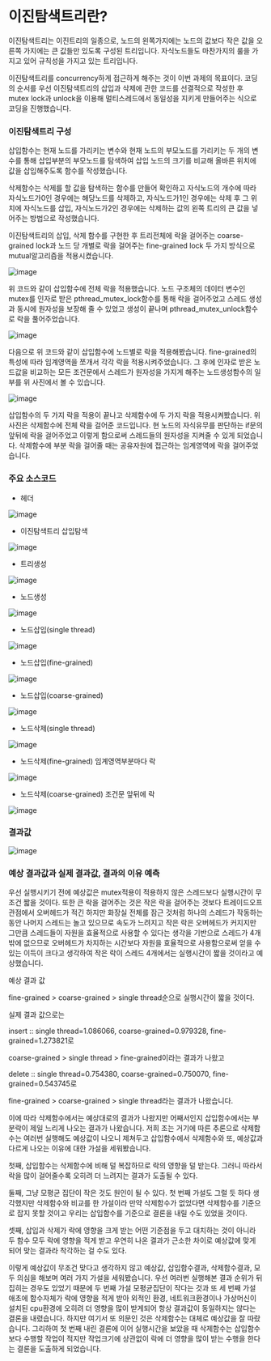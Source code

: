 # 이진탐색트리란?

이진탐색트리는 이진트리의 일종으로, 노드의 왼쪽가지에는 노드의 값보다 작은 값을 오른쪽 가지에는 큰 값들만 있도록 구성된 트리입니다. 자식노드들도 마찬가지의 룰을 가지고 있어 규칙성을 가지고 있는 트리입니다. 

이진탐색트리를 concurrency하게 접근하게 해주는 것이 이번 과제의 목표이다. 코딩의 순서를 우선 이진탐색트리의 삽입과 삭제에 관한 코드를 선결적으로 작성한 후 mutex lock과 unlock을 이용해 멀티스레드에서 동일성을 지키게 만들어주는 식으로 코딩을 진행했습니다.

### 이진탐색트리 구성

삽입함수는 현재 노드를 가리키는 변수와 현재 노드의 부모노드를 가리키는 두 개의 변수를 통해 삽입부분의 부모노드를 탐색하여 삽입 노드의 크기를 비교해 올바른 위치에 값을 삽입해주도록 함수를 작성했습니다.

삭제함수는 삭제를 할 값을 탐색하는 함수를 만들어 확인하고 자식노드의 개수에 따라 자식노드가0인 경우에는 해당노드를 삭제하고, 자식노드가1인 경우에는 삭제 후 그 위치에 자식노드를 삽입, 자식노드가2인 경우에는 삭제하는 값의 왼쪽 트리의 큰 값을 넣어주는 방법으로 작성했습니다.

이진탐색트리의 삽입, 삭제 함수를 구현한 후 트리전체에 락을 걸어주는 coarse-grained lock과 노드 당 개별로 락을 걸어주는 fine-grained lock 두 가지 방식으로 mutual알고리즘을 적용시켰습니다.

![image](https://user-images.githubusercontent.com/26988563/160964710-f7bb49a9-e8c1-413a-9dfe-4d93252c0292.png)

위 코드와 같이 삽입함수에 전체 락을 적용했습니다. 노드 구조체의 데이터 변수인 mutex를 인자로 받은 pthread_mutex_lock함수를 통해 락을 걸어주었고 스레드 생성과 동시에 원자성을 보장해 줄 수 있었고 생성이 끝나며 pthread_mutex_unlock함수로 락을 풀어주었습니다.

![image](https://user-images.githubusercontent.com/26988563/160964715-10267e19-380d-4a29-a8d0-847a5a1840cb.png)

다음으로 위 코드와 같이 삽입함수에 노드별로 락을 적용해봤습니다. fine-grained의 특성에 따라 임계영역을 쪼개서 각각 락을 적용시켜주었습니다. 그 후에 인자로 받은 노드값을 비교하는 모든 조건문에서 스레드가 원자성을 가지게 해주는 노드생성함수의 일부를 위 사진에서 볼 수 있습니다.

![image](https://user-images.githubusercontent.com/26988563/160964725-82056b00-b470-44b0-8fdc-4a6d84bdde50.png)

삽입함수의 두 가지 락을 적용이 끝나고 삭제함수에 두 가지 락을 적용시켜봤습니다. 위 사진은 삭제함수에 전체 락을 걸어준 코드입니다. 현 노드의 자식유무를 판단하는 if문의 앞뒤에 락을 걸어주었고 이렇게 함으로써 스레드들의 원자성을 지켜줄 수 있게 되었습니다.
  삭제함수에 부분 락을 걸어줄 때는 공유자원에 접근하는 임계영역에 락을 걸어주었습니다.
  
### 주요 소스코드

* 헤더

![image](https://user-images.githubusercontent.com/26988563/160964729-e10a0c8a-6c8a-4863-b0ee-d5dcc2eb37c7.png)

* 이진탐색트리 삽입탐색

![image](https://user-images.githubusercontent.com/26988563/160964731-e7d31aa4-6346-4ae9-96fe-a614edad046b.png)

* 트리생성

![image](https://user-images.githubusercontent.com/26988563/160964738-35bfb175-9826-4dc6-9057-e172f7b60b9e.png)

* 노드생성

![image](https://user-images.githubusercontent.com/26988563/160964746-ab1e41ee-c752-4852-90e7-1cc4e0bb3e97.png)

* 노드삽입(single thread)

![image](https://user-images.githubusercontent.com/26988563/160964752-eb6da785-4bd9-47ee-9e01-5c6fe21aaa34.png)

* 노드삽입(fine-grained)

![image](https://user-images.githubusercontent.com/26988563/160964758-e4679b13-db5f-4c8e-989a-5bb0090e7107.png)

* 노드삽입(coarse-grained)

![image](https://user-images.githubusercontent.com/26988563/160964761-3ea53de0-38db-47fa-94ce-a6bbdbb9dc4d.png)

* 노드삭제(single thread)

![image](https://user-images.githubusercontent.com/26988563/160964769-c037766f-1d3f-48d1-9041-e1392907507e.png)

* 노드삭제(fine-grained) 임계영역부분마다 락

![image](https://user-images.githubusercontent.com/26988563/160964777-1c146f5d-77c3-44f4-8e88-970748e9bbc4.png)

* 노드삭제(coarse-grained) 조건문 앞뒤에 락

![image](https://user-images.githubusercontent.com/26988563/160964786-db868112-9e6f-4de5-8803-8f6482450874.png)

### 결과값

![image](https://user-images.githubusercontent.com/26988563/160964797-ab54244a-8dac-44fb-8ea1-6329cf03ed89.png)

### 예상 결과값과 실제 결과값, 결과의 이유 예측

우선 실행시키기 전에 예상값은 mutex적용이 적용하지 않은 스레드보다 실행시간이 무조건 짧을 것이다. 또한 큰 락을 걸어주는 것은 작은 락을 걸어주는 것보다 트레이드오프관점에서 오버헤드가 적긴 하지만 화장실 전체를 잠근 것처럼 하나의 스레드가 작동하는 동안 나머지 스레드는 놀고 있으므로 속도가 느려지고 작은 락은 오버헤드가 커지지만 그만큼 스레드들이 자원을 효율적으로 사용할 수 있다는 생각을 기반으로 스레드가 4개밖에 없으므로 오버헤드가 차지하는 시간보다 자원을 효율적으로 사용함으로써 얻을 수 있는 이득이 크다고 생각하여 작은 락이 스레드 4개에서는 실행시간이 짧을 것이라고 예상했습니다.

예상 결과 값

fine-grained > coarse-grained > single thread순으로 실행시간이 짧을 것이다.

실제 결과 값으로는

insert :: single thread=1.086066, coarse-grained=0.979328, fine-grained=1.273821로 

coarse-grained > single thread > fine-grained이라는 결과가 나왔고

delete :: single thread=0.754380, coarse-grained=0.750070, fine-grained=0.543745로

fine-grained > coarse-grained > single thread라는 결과가 나왔습니다.

이에 따라 삭제함수에서는 예상대로의 결과가 나왔지만 어째서인지 삽입함수에서는 부분락이 제일 느리게 나오는 결과가 나왔습니다. 저희 조는 거기에 따른 추론으로 삭제함수는 여러번 실행해도 예상값이 나오니 제쳐두고 삽입함수에서 삭제함수와 또, 예상값과 다르게 나오는 이유에 대한 가설을 세워봤습니다. 

첫째, 삽입함수는 삭제함수에 비해 덜 복잡하므로 락의 영향을 덜 받는다. 그러니 따라서 락을 많이 걸어줄수록 오히려 더 느려지는 결과가 도출될 수 있다.

둘째, 그냥 모평균 집단이 작은 것도 원인이 될 수 있다. 첫 번째 가설도 그럴 듯 하다 생각했지만 삭제함수와 비교를 한 가설이라 만약 삭제함수가 없었다면 삭제함수를 기준으로 잡지 못할 것이고 우리는 삽입함수를 기준으로 결론을 내릴 수도 있었을 것이다.

셋째, 삽입과 삭제가 락에 영향을 크게 받는 어떤 기준점을 두고 대치하는 것이 아니라 두 함수 모두 락에 영향을 적게 받고 우연히 나온 결과가 근소한 차이로 예상값에 맞게 되어 맞는 결과라 착각하는 걸 수도 있다.

이렇게 예상값이 무조건 맞다고 생각하지 않고 예상값, 삽입함수결과, 삭제함수결과, 모두 의심을 해보며 여러 가지 가설을 세워봤습니다. 우선 여러번 실행해본 결과 순위가 뒤집히는 경우도 있었기 때문에 두 번째 가설 모평균집단이 작다는 것과 또 세 번째 가설 애초에 함수자체가 락에 영향을 적게 받아 외적인 환경, 네트워크환경이나 가상머신이 설치된 cpu환경에 오히려 더 영향을 많이 받게되어 항상 결과값이 동일하지는 않다는 결론을 내렸습니다. 하지만 여기서 또 의문인 것은 삭제함수는 대체로 예상값을 잘 따랐습니다. 그리하여 첫 번째 내린 결론에 이어 실행시간을 보았을 때 삭제함수는 삽입함수보다 수행할 작업이 적지만 작업크기에 상관없이 락에 더 영향을 많이 받는 수행을 한다는 결론을 도출하게 되었습니다.














